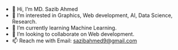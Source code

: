 - 👋 Hi, I’m MD. Sazib Ahmed
- 👀 I’m interested in Graphics, Web development, AI, Data Science, Research.
- 🌱 I’m currently learning Machine Learning.
- 💞️ I’m looking to collaborate on Web development.
- 📫 Reach me with Email: sazibahmed9@gmail.com

<!---
Sazib-Ahmed/Sazib-Ahmed is a ✨ special ✨ repository because its `README.md` (this file) appears on your GitHub profile.
You can click the Preview link to take a look at your changes.
--->
